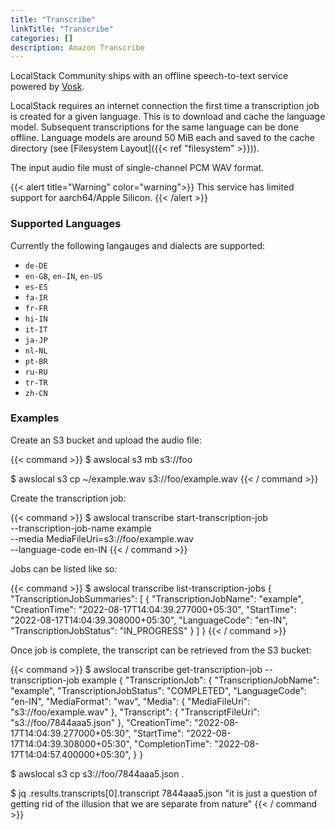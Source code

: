 ```yaml
---
title: "Transcribe"
linkTitle: "Transcribe"
categories: []
description: Amazon Transcribe
---
```


LocalStack Community ships with an offline speech-to-text service powered by [Vosk](https://alphacephei.com/vosk/).

LocalStack requires an internet connection the first time a transcription job is created for a given language.
This is to download and cache the language model.
Subsequent transcriptions for the same language can be done offline.
Language models are around 50 MiB each and saved to the cache directory (see [Filesystem Layout]({{< ref "filesystem" >}})).

The input audio file must of single-channel PCM WAV format.

{{< alert title="Warning" color="warning">}}
This service has limited support for aarch64/Apple Silicon.
{{< /alert >}}

### Supported Languages

Currently the following langauges and dialects are supported:
- `de-DE`
- `en-GB`, `en-IN`, `en-US`
- `es-ES`
- `fa-IR`
- `fr-FR`
- `hi-IN`
- `it-IT`
- `ja-JP`
- `nl-NL`
- `pt-BR`
- `ru-RU`
- `tr-TR`
- `zh-CN`

### Examples

Create an S3 bucket and upload the audio file:

{{< command >}}
$ awslocal s3 mb s3://foo

$ awslocal s3 cp ~/example.wav s3://foo/example.wav
{{< / command >}}

Create the transcription job:

{{< command >}}
$ awslocal transcribe start-transcription-job \
    --transcription-job-name example \
    --media MediaFileUri=s3://foo/example.wav \
    --language-code en-IN
{{< / command >}}

Jobs can be listed like so:

{{< command >}}
$ awslocal transcribe list-transcription-jobs
{
    "TranscriptionJobSummaries": [
        {
            "TranscriptionJobName": "example",
            "CreationTime": "2022-08-17T14:04:39.277000+05:30",
            "StartTime": "2022-08-17T14:04:39.308000+05:30",
            "LanguageCode": "en-IN",
            "TranscriptionJobStatus": "IN_PROGRESS"
        }
    ]
}
{{< / command >}}

Once job is complete, the transcript can be retrieved from the S3 bucket:


{{< command >}}
$ awslocal transcribe get-transcription-job --transcription-job example
{
    "TranscriptionJob": {
        "TranscriptionJobName": "example",
        "TranscriptionJobStatus": "COMPLETED",
        "LanguageCode": "en-IN",
        "MediaFormat": "wav",
        "Media": {
            "MediaFileUri": "s3://foo/example.wav"
        },
        "Transcript": {
            "TranscriptFileUri": "s3://foo/7844aaa5.json"
        },
        "CreationTime": "2022-08-17T14:04:39.277000+05:30",
        "StartTime": "2022-08-17T14:04:39.308000+05:30",
        "CompletionTime": "2022-08-17T14:04:57.400000+05:30",
    }
}

$ awslocal s3 cp s3://foo/7844aaa5.json .

$ jq .results.transcripts[0].transcript 7844aaa5.json
"it is just a question of getting rid of the illusion that we are separate from nature"
{{< / command >}}

